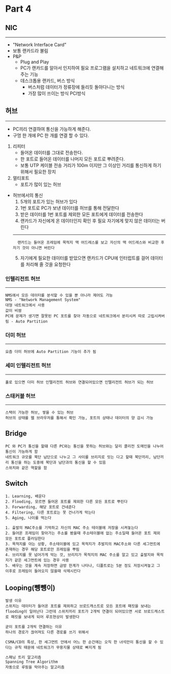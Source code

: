 # Part 4

## NIC
---
  - "Network Interface Card"
  - 보통 랜카드라 불림
  - P&P
    - Plug and Play
    - PC가 랜카드를 알아서 인지하여 필요 프로그램을 설치하고 네트워크에 연결해주는 기능
    - 데스크톱용 랜카드, 버스 방식
      - 버스처럼 데이터가 정류장에 들리듯 돌아다니는 방식
      - 가장 많이 쓰이는 방식 PCI방식
<!-- 91p.g. -->

## 허브
---
  - PC끼리 연결하여 통신을 가능하게 해준다.
  - 구멍 한 개에 PC 한 개를 연결 할 수 있다.
1. 리피터
   - 들어온 데이터를 그대로 전송한다.
   - 한 포트로 들어온 데이터를 나머지 모든 포트로 뿌려준다.
   - 보통 UTP 케이블 전송 거리가 100m 이지만 그 이상인 거리를 통신하게 하기 위해서 필요한 장치
2. 멀티포트
   - 포트가 많이 있는 허브

- 허브에서의 통신
   1. 5개의 포트가 있는 허브가 있다
   2. 1번 포트로 PC가 보낸 데이터를 허브를 통해 전달한다
   3. 받은 데이터를 1번 포트를 제외한 모든 포트에게 데이터를 전송한다
   4. 랜카드가 자신에게 온 데이터인지 확인 후 필요 자기에게 맞지 않은 데이터는 버린다
    ---
        랜카드는 들어온 프레임에 목적지 맥 어드레스를 보고 자신의 맥 어드레스와 비교한 후 자기 것이 아니면 버린다
   5. 자기에게 필요한 데이터를 받았으면 랜카드가 CPU에 인터럽트를 걸어 데이터를 처리해 줄 것을 요청한다

<!-- 96p.g. -->

### 인텔리전트 허브
---
    NMS에서 모든 데이터를 분석할 수 있을 뿐 아니라 제어도 가능
    NMS - "Network Management System" 
    대형 네트워크에서 사용
    값이 비쌈 
    PC에 문제가 생기면 잘못된 PC 포트를 찾아 자동으로 네트워크에서 분리시켜 따로 고립시켜버림 - Auto Partition

### 더미 허브
---
    요즘 더미 허브에 Auto Partition 기능이 추가 됨

### 세미 인텔리전트 허브
---
    홀로 있으면 더미 허브 인텔리전트 허브와 연결되어있으면 인텔리전트 허브가 되는 허브

### 스태커블 허브
---
    스택이 가능한 허브, 쌓을 수 있는 허브
    허브의 상태를 웹 브라우저를 통해서 확인 가능, 포트의 상태나 데이터의 양 감시 가능

<!-- 99p.g. -->

## Bridge
    PC 와 PC가 통신을 할떄 다른 PC와는 통신을 못하는 허브와는 달리 콜리전 도메인을 나누어 통신이 가능하게 함
    네트워크 규모를 북단 남단으로 나누고 그 사이를 브리지로 잇는 다고 할때 북단끼리, 남단끼리 통신을 하는 도중에 북단과 남단과의 통신을 할 수 있음
    스위치와 같은 역할을 함

## Switch
    1. Learning, 배운다
    2. Flooding, 모르면 들어온 포트를 제외한 다른 모든 포트로 뿌린다
    3. Forwarding, 해당 포트로 건네준다
    4. Filtering, 다른 포트로는 못 건너가게 막는다
    5. Aging, 나이를 먹는다
    
    1. 출발의 MAC주소를 기억하고 자신의 MAC 주소 테이블에 저장을 시켜놓는다
    2. 들어온 프레임이 찾아가는 주소를 봤을때 주소테이블에 없는 주소일때 들어온 포트 제외 모든 포트로 플러딩한다
    3. 목적지를 아는 상황, 주소테이블에 있고 목적지가 추발지의 MAC주소와 다른 세그먼트에 존재하는 경우 해당 포트로만 프레임을 뿌림
    4. 브리지를 못 넘어가게 막는 것, 브리지가 목적지의 MAC 주소를 알고 있고 출발지와 목적지가 같은 세그먼트에 있는 경우 사용
    5. 배우는 것을 계속 저장하면 금방 한계가 나타나, 디폴트로는 5분 정도 저장시켜놓고 그 이후로 프레임이 들어오지 않을때 삭제시킨다

## Looping(뻉뻉이)
    발생 이유
    스위치는 데이터가 들어온 포트를 제외하고 브로드캐스트로 모든 포트에 패킷을 보내는 flooding이 일어난다 그런데 스위치끼리 포트가 2개씩 연결이 되어있으면 서로 브로드캐스트로 패킷을 보내게 되어 루프현상이 발생한다

    굳이 포트를 2개씩 연결하는 이유
    하나의 경로가 끊어져도 다른 경로를 쓰기 위해서

    CSMA/CD의 특성, 한 세그먼트 안에서 어느 한 순간에는 오직 한 녀석만이 통신을 할 수 있다는 규칙 때문에 네트워크가 무용지물 상태로 빠지게 됨

    스패닝 트리 알고리즘
    Spanning Tree Algorithm
    자동으로 루핑을 막아주는 알고리즘